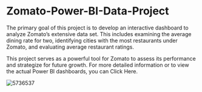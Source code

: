 # Zomato-Power-BI-Data-Project
The primary goal of this project is to develop an interactive dashboard to analyze Zomato’s extensive data set. This includes examining the average dining rate for two, identifying cities with the most restaurants under Zomato, and evaluating average restaurant ratings.

This project serves as a powerful tool for Zomato to assess its performance and strategize for future growth.
For more detailed information or to view the actual Power BI dashboards, you can Click Here.

![5736537](https://github.com/MUJAHIDKHAN034/Zomato-Power-BI-Data-Project/assets/164493378/4b533f35-3626-4a50-8b47-fbb1c157ad99)
